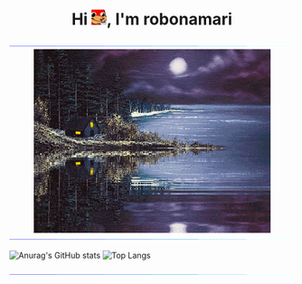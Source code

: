 <h1 align="center">Hi <img src="1.png" alt="." width="27" height="27" />, I'm robonamari</h1>

<div>
<img src="a.gif">
    
<div align="center">
<img align="center" src="%DA%A9%D9%84%D8%A8%D9%87.gif" alt="کلبه" width="419" height="325"/>
</div>

<img src="a.gif">
    
![Anurag's GitHub stats](https://github-readme-stats.vercel.app/api?username=robonamari&show_icons=true&theme=transparent)
![Top Langs](https://github-readme-stats.vercel.app/api/top-langs/?username=robonamari&show_icons=true&theme=transparent)

<img src="a.gif">
</div>
